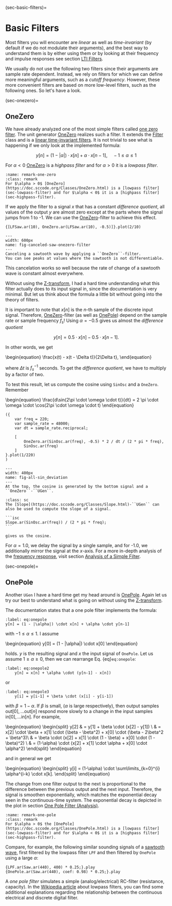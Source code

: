 (sec-basic-filters)=
# Basic Filters

Most filters you will encounter are *linear* as well as *time-invariant* (by default if we do not modulate their arguments), and the best way to understand them is by either using them or by looking at their frequency and impulse responses see section [LTI Filters](sec-lti-filters).

We usually do not use the following two filters since their arguments are sample rate dependent.
Instead, we rely on filters for which we can define more meaningful arguments, such as a *cutoff frequency*.
However, these more convenient filters are based on more low-level filters, such as the following ones.
So let's have a look.

(sec-onezero)=
## OneZero

We have already analyzed one of the most simple filters called [one zero filter](sec-one-zero-analysis).
The unit generator [OneZero](https://doc.sccode.org/Classes/OneZero.html) realizes such a filter.
It extends the [Filter](https://doc.sccode.org/Classes/Filter.html) class and is a [linear time-invariant filters](def-linear-time-invariant).
It is not trivial to see what is happening if we only look at the implemented formula:

$$y[n] = (1 - |\alpha|) \cdot x[n] + \alpha \cdot x[n-1], \quad -1 \leq \alpha \leq 1$$

For $\alpha < 0$ [OneZero](https://doc.sccode.org/Classes/OneZero.html) is a *highpass filter* and for $\alpha > 0$ it is a *lowpass filter*.

```{admonition} OneZero
:name: remark-one-zero
:class: remark
For $\alpha > 0$ [OneZero](https://doc.sccode.org/Classes/OneZero.html) is a [lowpass filter](sec-lowpass-filter) and for $\alpha < 0$ it is a [highpass filter](sec-highpass-filter).
```

If we apply the filter to a signal $x$ that has a constant *difference quotient*, all values of the output $y$ are almost zero except at the parts where the signal jumps from 1 to -1.
We can use the [OneZero](sec-onezero)-filter to achieve this effect.

```isc
{[LFSaw.ar(10), OneZero.ar(LFSaw.ar(10), -0.5)]}.plot(2/10)
```

```{figure} ../../../figs/sounddesign/filters/canceled-saw-onezero-filter.png
---
width: 600px
name: fig-canceled-saw-onezero-filter
---
Canceling a sawtooth wave by applying a ``OneZero``-filter.
You can see peaks at values where the sawtooth is not differentiable.
```

This cancelation works so well because the rate of change of a sawtooth wave is constant almost everywhere.

Without using the [Z-transform](sec-z-transform), I had a hard time understanding what this filter actually does to its input signal $\text{in}$, since the documentation is very minimal.
But let us think about the formula a little bit without going into the theory of filters.

It is important to note that $x[n]$ is the $n$-th sample of the discrete input signal.
Therefore, [OneZero](https://doc.sccode.org/Classes/OneZero.html)-filter (as well as [OnePole](https://doc.sccode.org/Classes/OnePole.html)) depend on the sample rate or sample frequency $f_s$!
Using $\alpha = -0.5$ gives us almost the *difference quotient*

$$y[n] = 0.5 \cdot x[n] - 0.5 \cdot x[n-1].$$

In other words, we get

\begin{equation}
    \frac{x(t) - x(t - \Delta t)}{2\Delta t},
\end{equation}

where $\Delta t$ is $f_s^{-1}$ seconds.
To get the *difference quotient*, we have to multiply by a factor of two.

To test this result, let us compute the cosine using ``SinOsc`` and a ``OneZero``.
Remember

\begin{equation}
    \frac{d\sin(2\pi \cdot \omega \cdot t)}{dt} = 2 \pi \cdot \omega \cdot \cos(2\pi \cdot \omega \cdot t) 
\end{equation}

```isc
({
    var freq = 220;
    var sample_rate = 48000;
    var dt = sample_rate.reciprocal;

    [
        OneZero.ar(SinOsc.ar(freq), -0.5) * 2 / dt / (2 * pi * freq), 
        SinOsc.ar(freq)
    ]
}.plot(1/220)
)
```

```{figure} ../../../figs/sounddesign/filters/sin_deviation.png
---
width: 400px
name: fig-all-sin_deviation
---
At the top, the cosine is generated by the bottom signal and a ``OneZero``-``UGen``.
```

````{admonition} Slope UGen
:class: sc
The [Slope](https://doc.sccode.org/Classes/Slope.html)-``UGen`` can also be used to compute the slope of a signal.

```isc
Slope.ar(SinOsc.ar(freq)) / (2 * pi * freq);
```

gives us the cosine.
````

For $\alpha = 1.0$, we delay the signal by a single sample, and for -1.0, we additionally mirror the signal at the $x$-axis.
For a more in-depth analysis of the [frequency response](def-frequency-response), visit section [Analysis of a Simple Filter](sec-analysis-simple-filter).

(sec-onepole)=
## OnePole

Another ``UGen`` I have a hard time get my head around is [OnePole](https://doc.sccode.org/Classes/OnePole.html).
Again let us try our best to understand what is going on without using the [Z-transform](sec-z-transform).

The documentation states that a one pole filter implements the formula:

```{math}
:label: eq:onepole
y[n] = (1 - |\alpha|) \cdot x[n] + \alpha \cdot y[n-1]
```

with $-1 \leq \alpha \leq 1$.
I assume 

\begin{equation}
y[0] = (1 - |\alpha|) \cdot x[0]
\end{equation}

holds. $y$ is the resulting signal and $x$ the input signal of ``OnePole``.
Let us assume $1 \geq \alpha \geq 0$, then we can rearrange Eq. {eq}`eq:onepole`:

```{math}
:label: eq:onepole2
    y[n] = x[n] + \alpha \cdot (y[n-1] - x[n])
```

or 

```{math}
:label: eq:onepole3
    y[i] = y[i-1] + \beta \cdot (x[i] - y[i-1])
```

with $\beta = 1-\alpha$.
If $\beta$ is small, ($\alpha$ is large respectively), then output samples $\text{out}[0], \ldots \text{out}[n]$ respond more slowly to a change in the input samples $\text{in}[0], \ldots \text{in}[n]$. For example,

\begin{equation}
\begin{split}
y[2] & = y[1] + \beta \cdot (x[2] - y[1]) \\
  & = x[2] \cdot \beta + x[1] \cdot (\beta - \beta^2) + x[0] \cdot (\beta - 2\beta^2 + \beta^3)\\
  & = \beta \cdot (x[2] + x[1] \cdot (1 - \beta) + x[0] \cdot (1 - \beta)^2) \\
  & = (1-\alpha) \cdot (x[2] + x[1] \cdot \alpha + x[0] \cdot \alpha^2)
\end{split}
\end{equation}

and in general we get

\begin{equation}
\begin{split}
y[i] = (1-\alpha) \cdot \sum\limits_{k=0}^{i} \alpha^{i-k} \cdot x[k].
\end{split}
\end{equation}

The change from one filter output to the next is proportional to the difference between the previous output and the next input.
Therefore, the signal is smoothen exponentially, which matches the exponential decay seen in the continuous-time system.
The exponential decay is depicted in the plot in section [One Pole Filter (Analysis)](sec-one-pole-analysis).

```{admonition} OnePole
:name: remark-one-pole
:class: remark
For $\alpha > 0$ the [OnePole](https://doc.sccode.org/Classes/OnePole.html) is a [lowpass filter](sec-lowpass-filter) and for $\alpha < 0$ it is a [highpass filter](sec-highpass-filter).
```

Compare, for example, the following similar sounding signals of a [sawtooth wave](sec-sawtooth-wave), first filtered by the lowpass filter ``LPF`` and then filtered by ``OnePole`` using a large $\alpha$:

```isc
{LPF.ar(Saw.ar(440), 400) * 0.25;}.play
{OnePole.ar(Saw.ar(440), coef: 0.98) * 0.25;}.play
```

A *one pole filter* simulates a simple (analog/electrical) RC-filter (resistance, capacity).
In the [Wikipedia article](https://en.wikipedia.org/wiki/Low-pass_filter) about lowpass filters, you can find some additional explanations regarding the relationship between the continuous electrical and discrete digital filter.